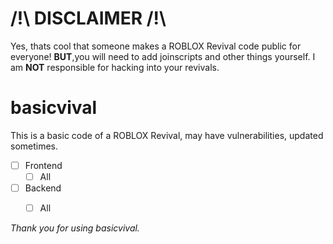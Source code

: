 # /!\ DISCLAIMER /!\
Yes, thats cool that someone makes a ROBLOX Revival code public for everyone!
<strong>BUT</strong>,you will need to add joinscripts and other things yourself.
I am <strong>NOT</strong> responsible for hacking into your revivals.

# basicvival
This is a basic code of a ROBLOX Revival, may have vulnerabilities, updated sometimes.

- [ ] Frontend
    - [ ] All
- [ ] Backend
    - [ ] All


<i>Thank you for using basicvival.</i>
